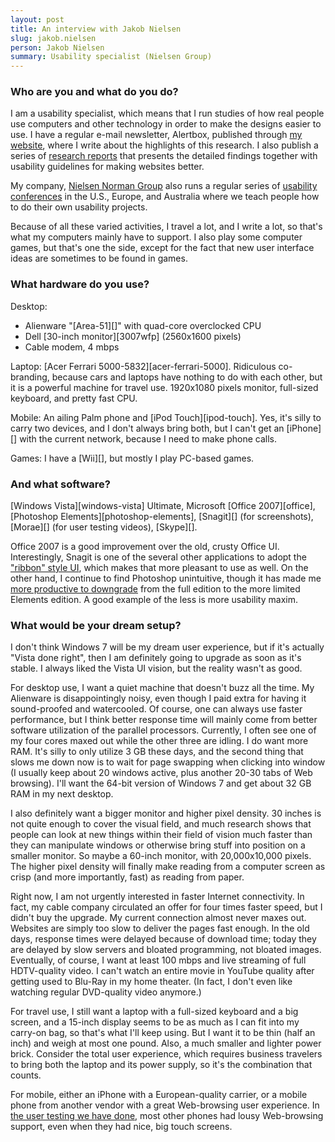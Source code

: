 ```yaml
---
layout: post
title: An interview with Jakob Nielsen
slug: jakob.nielsen
person: Jakob Nielsen
summary: Usability specialist (Nielsen Group)
---
```

### Who are you and what do you do?

I am a usability specialist, which means that I run studies of how real people use computers and other technology in order to make the designs easier to use. I have a regular e-mail newsletter, Alertbox, published through [my website](http://www.useit.com/ "Jakob's website"), where I write about the highlights of this research. I also publish a series of [research reports](http://www.nngroup.com/reports/ "Site for usability research reports and design guidelines.") that presents the detailed findings together with usability guidelines for making websites better.

My company, [Nielsen Norman Group](http://www.nngroup.com) also runs a regular series of [usability conferences](http://www.nngroup.com/events/ "Site for the Usability Week conferences.") in the U.S., Europe, and Australia where we teach people how to do their own usability projects.

Because of all these varied activities, I travel a lot, and I write a lot, so that's what my computers mainly have to support. I also play some computer games, but that's one the side, except for the fact that new user interface ideas are sometimes to be found in games.

### What hardware do you use?

Desktop:

- Alienware "[Area-51][]" with quad-core overclocked CPU
- Dell [30-inch monitor][3007wfp] (2560x1600 pixels)
- Cable modem, 4 mbps

Laptop: [Acer Ferrari 5000-5832][acer-ferrari-5000]. Ridiculous co-branding, because cars and laptops have nothing to do with each other, but it is a powerful machine for travel use. 1920x1080 pixels monitor, full-sized keyboard, and pretty fast CPU.

Mobile: An ailing Palm phone and [iPod Touch][ipod-touch]. Yes, it's silly to carry two devices, and I don't always bring both, but I can't get an [iPhone][] with the current network, because I need to make phone calls.

Games: I have a [Wii][], but mostly I play PC-based games.

### And what software?

[Windows Vista][windows-vista] Ultimate, Microsoft [Office 2007][office], [Photoshop Elements][photoshop-elements], [Snagit][] (for screenshots), [Morae][] (for user testing videos), [Skype][].

Office 2007 is a good improvement over the old, crusty Office UI. Interestingly, Snagit is one of the several other applications to adopt the ["ribbon" style UI](http://www.useit.com/alertbox/application-design.html "Jakob's article on the 10 best Application UIs (2008)."), which makes that more pleasant to use as well. On the other hand, I continue to find Photoshop unintuitive, though it has made me [more productive to downgrade](http://www.useit.com/alertbox/features.html "Jakob's article on 'Feature Richness and User Engagement.'") from the full edition to the more limited Elements edition. A good example of the less is more usability maxim.

### What would be your dream setup?

I don't think Windows 7 will be my dream user experience, but if it's actually "Vista done right", then I am definitely going to upgrade as soon as it's stable. I always liked the Vista UI vision, but the reality wasn't as good.

For desktop use, I want a quiet machine that doesn't buzz all the time. My Alienware is disappointingly noisy, even though I paid extra for having it sound-proofed and watercooled. Of course, one can always use faster performance, but I think better response time will mainly come from better software utilization of the parallel processors. Currently, I often see one of my four cores maxed out while the other three are idling. I do want more RAM. It's silly to only utilize 3 GB these days, and the second thing that slows me down now is to wait for page swapping when clicking into window (I usually keep about 20 windows active, plus another 20-30 tabs of Web browsing). I'll want the 64-bit version of Windows 7 and get about 32 GB RAM in my next desktop.

I also definitely want a bigger monitor and higher pixel density. 30 inches is not quite enough to cover the visual field, and much research shows that people can look at new things within their field of vision much faster than they can manipulate windows or otherwise bring stuff into position on a smaller monitor. So maybe a 60-inch monitor, with 20,000x10,000 pixels. The higher pixel density will finally make reading from a computer screen as crisp (and more importantly, fast) as reading from paper.

Right now, I am not urgently interested in faster Internet connectivity. In fact, my cable company circulated an offer for four times faster speed, but I didn't buy the upgrade. My current connection almost never maxes out. Websites are simply too slow to deliver the pages fast enough. In the old days, response times were delayed because of download time; today they are delayed by slow servers and bloated programming, not bloated images. Eventually, of course, I want at least 100 mbps and live streaming of full HDTV-quality video. I can't watch an entire movie in YouTube quality after getting used to Blu-Ray in my home theater. (In fact, I don't even like watching regular DVD-quality video anymore.)

For travel use, I still want a laptop with a full-sized keyboard and a big screen, and a 15-inch display seems to be as much as I can fit into my carry-on bag, so that's what I'll keep using. But I want it to be thin (half an inch) and weigh at most one pound. Also, a much smaller and lighter power brick. Consider the total user experience, which requires business travelers to bring both the laptop and its power supply, so it's the combination that counts.

For mobile, either an iPhone with a European-quality carrier, or a mobile phone from another vendor with a great Web-browsing user experience. In [the user testing we have done](http://www.useit.com/alertbox/mobile-usability.html "Jakob's mobile usability tests."), most other phones had lousy Web-browsing support, even when they had nice, big touch screens.
